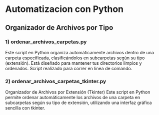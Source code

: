#  Automatizacion con Python

## Organizador de Archivos por Tipo

### 1) ordenar_archivos_carpetas.py
Este script en Python organiza automáticamente archivos dentro de una carpeta especificada, clasificándolos en subcarpetas según su tipo (extensión). Está diseñado para mantener tus directorios limpios y ordenados.
Script realizado para correr en linea de comando.

### 2) ordenar_archivos_carpetas_tkinter.py
Organizador de Archivos por Extensión (Tkinter)
Este script en Python permite ordenar automáticamente los archivos de una carpeta en subcarpetas según su tipo de extensión, utilizando una interfaz gráfica sencilla con tkinter.